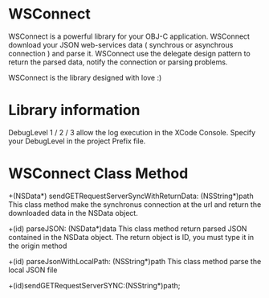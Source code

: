 WSConnect
=========
WSConnect is a powerful library for your OBJ-C application.
WSConnect download your JSON web-services data ( synchrous or asynchrous connection ) and parse it.
WSConnect use the delegate design pattern to return the parsed data, notify the connection or parsing problems.

WSConnect is the library designed with love :)




Library information
=========
DebugLevel 1 / 2 / 3 allow the log execution in the XCode Console. Specify your DebugLevel in the project Prefix file.


WSConnect Class Method
=========

+(NSData*) sendGETRequestServerSyncWithReturnData: (NSString*)path
This class method make the synchronus connection at the url and return the downloaded data in the NSData object.

+(id) parseJSON: (NSData*)data
This class method return parsed JSON contained in the NSData object. The return object is ID, you must type it in the origin method

+(id) parseJsonWithLocalPath: (NSString*)path
This class method parse the local JSON file 


+(id)sendGETRequestServerSYNC:(NSString*)path;
